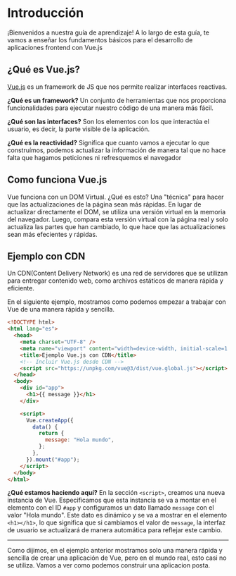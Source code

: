 # Introducción

¡Bienvenidos a nuestra guía de aprendizaje! A lo largo de esta guía, te vamos a enseñar los fundamentos básicos para el desarrollo de aplicaciones frontend con Vue.js

## ¿Qué es Vue.js?

[Vue.js](https://vuejs.org/) es un framework de JS que nos permite realizar interfaces reactivas.

**¿Qué es un framework?** Un conjunto de herramientas que nos proporciona funcionalidades para ejecutar nuestro código de una manera más fácil.

**¿Qué son las interfaces?** Son los elementos con los que interactúa el usuario, es decir, la parte visible de la aplicación.

**¿Qué es la reactividad?** Significa que cuanto vamos a ejecutar lo que construímos, podemos actualizar la información de manera tal que no hace falta que hagamos peticiones ni refresquemos el navegador

## Como funciona Vue.js

Vue funciona con un DOM Virtual. ¿Qué es esto? Una "técnica" para hacer que las actualizaciones de la página sean más rápidas. En lugar de actualizar directamente el DOM, se utiliza una versión virtual en la memoria del navegador. Luego, compara esta versión virtual con la página real y solo actualiza las partes que han cambiado, lo que hace que las actualizaciones sean más efecientes y rápidas.

## Ejemplo con CDN

Un CDN(Content Delivery Network) es una red de servidores que se utilizan para entregar contenido web, como archivos estáticos de manera rápida y eficiente.

En el siguiente ejemplo, mostramos como podemos empezar a trabajar con Vue de una manera rápida y sencilla.

```html
<!DOCTYPE html>
<html lang="es">
  <head>
    <meta charset="UTF-8" />
    <meta name="viewport" content="width=device-width, initial-scale=1.0" />
    <title>Ejemplo Vue.js con CDN</title>
    <!-- Incluir Vue.js desde CDN -->
    <script src="https://unpkg.com/vue@3/dist/vue.global.js"></script>
  </head>
  <body>
    <div id="app">
      <h1>{{ message }}</h1>
    </div>

    <script>
      Vue.createApp({
        data() {
          return {
            message: "Hola mundo",
          };
        },
      }).mount("#app");
    </script>
  </body>
</html>
```

**¿Qué estamos haciendo aquí?** En la sección `<script>`, creamos una nueva instancia de Vue. Especificamos que esta instancia se va a montar en el elemento con el ID `#app` y configuramos un dato llamado `message` con el valor "Hola mundo". Este dato es dinámico y se va a mostrar en el elemento `<h1></h1>`, lo que significa que si cambiamos el valor de `message`, la interfaz de usuario se actualizará de manera automática para reflejar este cambio.

****

Como dijimos, en el ejemplo anterior mostramos solo una manera rápida y sencilla de crear una aplicación de Vue, pero en el mundo real, esto casi no se utiliza. Vamos a ver como podemos construir una aplicacion posta.
